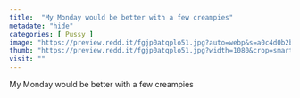```yaml
---
title:  "My Monday would be better with a few creampies"
metadate: "hide"
categories: [ Pussy ]
image: "https://preview.redd.it/fgjp0atqplo51.jpg?auto=webp&s=a0c4d0b2b0de7c0ccff5c4955a653a90871e8335"
thumb: "https://preview.redd.it/fgjp0atqplo51.jpg?width=1080&crop=smart&auto=webp&s=061907ece49d42d2eb37477cfd20dd7967d08713"
visit: ""
---
```

My Monday would be better with a few creampies
